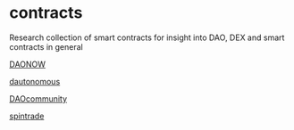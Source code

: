 # contracts
Research collection of smart contracts for insight into DAO, DEX and smart contracts in general

<a href="https://github.com/DAONOW">DAONOW</a>

<a href="https://github.com/dautonomous">dautonomous</a>

<a href="https://github.com/DAOcommunity">DAOcommunity</a>

<a href="https://github.com/spintrade">spintrade</a>
